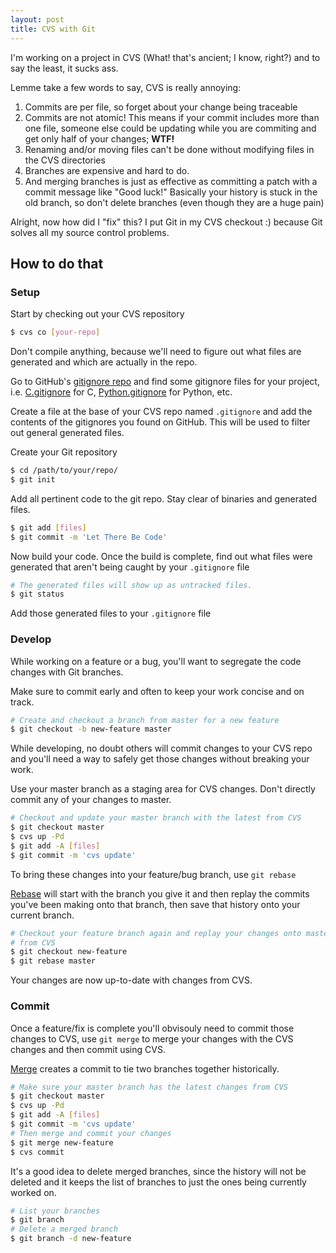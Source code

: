```yaml
---
layout: post
title: CVS with Git
---
```


I'm working on a project in CVS (What! that's ancient; I know, right?) and to say the least, it
sucks ass.

Lemme take a few words to say, CVS is really annoying:

1. Commits are per file, so forget about your change being traceable
2. Commits are not atomic!  This means if your commit includes more than one file, someone else could be updating while you are commiting and get only half of your changes; **WTF!**
3. Renaming and/or moving files can't be done without modifying files in the CVS directories
4. Branches are expensive and hard to do.
5. And merging branches is just as effective as committing a patch with a commit message like "Good luck!" Basically your history is stuck in the old branch, so don't delete branches (even though they are a huge pain)

Alright, now how did I "fix" this?  I put Git in my CVS checkout :) because Git solves all my
source control problems.

## How to do that

### Setup

Start by checking out your CVS repository

```bash
$ cvs co [your-repo]
```

Don't compile anything, because we'll need to figure out what files are generated and which are
actually in the repo.

Go to GitHub's [gitignore repo](https://github.com/github/gitignore) and find some gitignore
files for your project, i.e.
[C.gitignore](https://github.com/github/gitignore/blob/master/C.gitignore) for C,
[Python.gitignore](https://github.com/github/gitignore/blob/master/Python.gitignore) for Python, etc.

Create a file at the base of your CVS repo named `.gitignore` and add the contents of the
gitignores you found on GitHub.  This will be used to filter out general generated files.

Create your Git repository

```bash
$ cd /path/to/your/repo/
$ git init
```

Add all pertinent code to the git repo.  Stay clear of binaries and generated files.

```bash
$ git add [files]
$ git commit -m 'Let There Be Code'
```

Now build your code.  Once the build is complete, find out what files were generated that
aren't being caught by your `.gitignore` file

```bash
# The generated files will show up as untracked files.
$ git status
```

Add those generated files to your `.gitignore` file

### Develop

While working on a feature or a bug, you'll want to segregate the code changes with Git
branches.

Make sure to commit early and often to keep your work concise and on track.

```bash
# Create and checkout a branch from master for a new feature
$ git checkout -b new-feature master
```

While developing, no doubt others will commit changes to your CVS repo and
you'll need a way to safely get those changes without breaking your work.

Use your master branch as a staging area for CVS changes.  Don't directly commit any of your
changes to master.

```bash
# Checkout and update your master branch with the latest from CVS
$ git checkout master
$ cvs up -Pd
$ git add -A [files]
$ git commit -m 'cvs update'
```

To bring these changes into your feature/bug branch, use `git rebase`

[Rebase](https://git-scm.com/book/en/v2/Git-Branching-Rebasing) will start with the branch you
give it and then replay the commits you've been making onto that branch, then save that history
onto your current branch.

```bash
# Checkout your feature branch again and replay your changes onto master's changes that it got
# from CVS
$ git checkout new-feature
$ git rebase master
```

Your changes are now up-to-date with changes from CVS.

### Commit

Once a feature/fix is complete you'll obvisouly need to commit those changes to CVS,
use `git merge` to merge your changes with the CVS changes and then commit using CVS.

[Merge](https://git-scm.com/book/en/v2/Git-Branching-Basic-Branching-and-Merging) creates a
commit to tie two branches together historically.

```bash
# Make sure your master branch has the latest changes from CVS
$ git checkout master
$ cvs up -Pd
$ git add -A [files]
$ git commit -m 'cvs update'
# Then merge and commit your changes
$ git merge new-feature
$ cvs commit
```

It's a good idea to delete merged branches, since the history will not be deleted and it keeps
the list of branches to just the ones being currently worked on.

```bash
# List your branches
$ git branch
# Delete a merged branch
$ git branch -d new-feature
```
